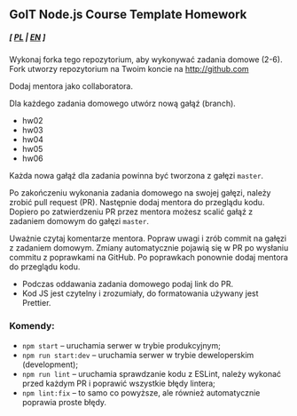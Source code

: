 ## GoIT Node.js Course Template Homework

##### [ [PL](./readme.md) | [EN](./readme.en.md) ]

Wykonaj forka tego repozytorium, aby wykonywać zadania domowe (2-6). Fork utworzy repozytorium na Twoim koncie na http://github.com

Dodaj mentora jako collaboratora.

Dla każdego zadania domowego utwórz nową gałąź (branch).

- hw02
- hw03
- hw04
- hw05
- hw06

Każda nowa gałąź dla zadania powinna być tworzona z gałęzi `master`.

Po zakończeniu wykonania zadania domowego na swojej gałęzi, należy zrobić pull request (PR). Następnie dodaj mentora do przeglądu kodu. Dopiero po zatwierdzeniu PR przez mentora możesz scalić gałąź z zadaniem domowym do gałęzi `master`.

Uważnie czytaj komentarze mentora. Popraw uwagi i zrób commit na gałęzi z zadaniem domowym. Zmiany automatycznie pojawią się w PR po wysłaniu commitu z poprawkami na GitHub. Po poprawkach ponownie dodaj mentora do przeglądu kodu.

- Podczas oddawania zadania domowego podaj link do PR.
- Kod JS jest czytelny i zrozumiały, do formatowania używany jest Prettier.

### Komendy:

- `npm start` &ndash; uruchamia serwer w trybie produkcyjnym;
- `npm run start:dev` &ndash; uruchamia serwer w trybie deweloperskim (development);
- `npm run lint` &ndash; uruchamia sprawdzanie kodu z ESLint, należy wykonać przed każdym PR i poprawić wszystkie błędy lintera;
- `npm lint:fix` &ndash; to samo co powyższe, ale również automatycznie poprawia proste błędy.
